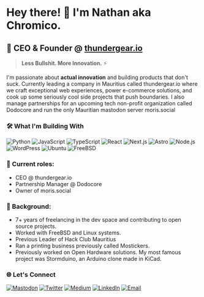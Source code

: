 # Hey there! 👋 I'm Nathan aka Chromico.

## 🚀 CEO & Founder @ [thundergear.io](https://thundergear.io)

> **Less Bullshit. More Innovation.** ⚡

I'm passionate about **actual innovation** and building products that don't suck. Currently leading a company in Mauritius called thundergear.io where we craft exceptional web experiences, power e-commerce solutions, and cook up some seriously cool side projects that push boundaries. I also manage partnerships for an upcoming tech non-profit organization called Dodocore and run the only Mauritian mastodon server moris.social 

### 🛠️ What I'm Building With

![Python](https://img.shields.io/badge/Python-3776AB?style=for-the-badge&logo=python&logoColor=white)
![JavaScript](https://img.shields.io/badge/JavaScript-F7DF1E?style=for-the-badge&logo=javascript&logoColor=black)
![TypeScript](https://img.shields.io/badge/TypeScript-007ACC?style=for-the-badge&logo=typescript&logoColor=white)
![React](https://img.shields.io/badge/React-20232A?style=for-the-badge&logo=react&logoColor=61DAFB)
![Next.js](https://img.shields.io/badge/Next.js-000000?style=for-the-badge&logo=nextdotjs&logoColor=white)
![Astro](https://img.shields.io/badge/Astro-FF5D01?style=for-the-badge&logo=astro&logoColor=white)
![Node.js](https://img.shields.io/badge/Node.js-43853D?style=for-the-badge&logo=node.js&logoColor=white)
![WordPress](https://img.shields.io/badge/WordPress-21759B?style=for-the-badge&logo=wordpress&logoColor=white)
![Ubuntu](https://img.shields.io/badge/Ubuntu-E95420?style=for-the-badge&logo=ubuntu&logoColor=white)
![FreeBSD](https://img.shields.io/badge/FreeBSD-AB2B28?style=for-the-badge&logo=freebsd&logoColor=white)


### 🌟 Current roles: 
- CEO @ thundergear.io 
- Partnership Manager @ Dodocore 
- Owner of moris.social
  
### 💼 Background:
- 7+ years of freelancing in the dev space and contributing to open source projects.
- Worked with FreeBSD and Linux systems.
- Previous Leader of Hack Club Mauritius
- Ran a printing business previously called Mostickers. 
- Previously worked on Open Hardware solutions. My most famous project was Stormduino, an Arduino clone made in KiCad.
  

### 🌐 Let's Connect

[![Mastodon](https://img.shields.io/badge/Mastodon-6364FF?style=for-the-badge&logo=mastodon&logoColor=white)](https://moris.social/@chromico)
[![Twitter](https://img.shields.io/badge/Twitter-1DA1F2?style=for-the-badge&logo=twitter&logoColor=white)](https://twitter.com/@atech5122)
[![Medium](https://img.shields.io/badge/Medium-12100E?style=for-the-badge&logo=medium&logoColor=white)](https://chromico.dev)
[![LinkedIn](https://img.shields.io/badge/LinkedIn-0077B5?style=for-the-badge&logo=linkedin&logoColor=white)](https://www.linkedin.com/in/nathan-sunil-mangar-a43283133/)
[![Email](https://img.shields.io/badge/Email-D14836?style=for-the-badge&logo=gmail&logoColor=white)](mailto:hello@chromico.dev)

